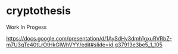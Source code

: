 # cryptothesis
Work In Progess

https://docs.google.com/presentation/d/1AySdHy3dmh1gxuRVRbZ-m7U3qTe40tLrOtHkGIWhVYY/edit#slide=id.g37913e3be5_1_105
